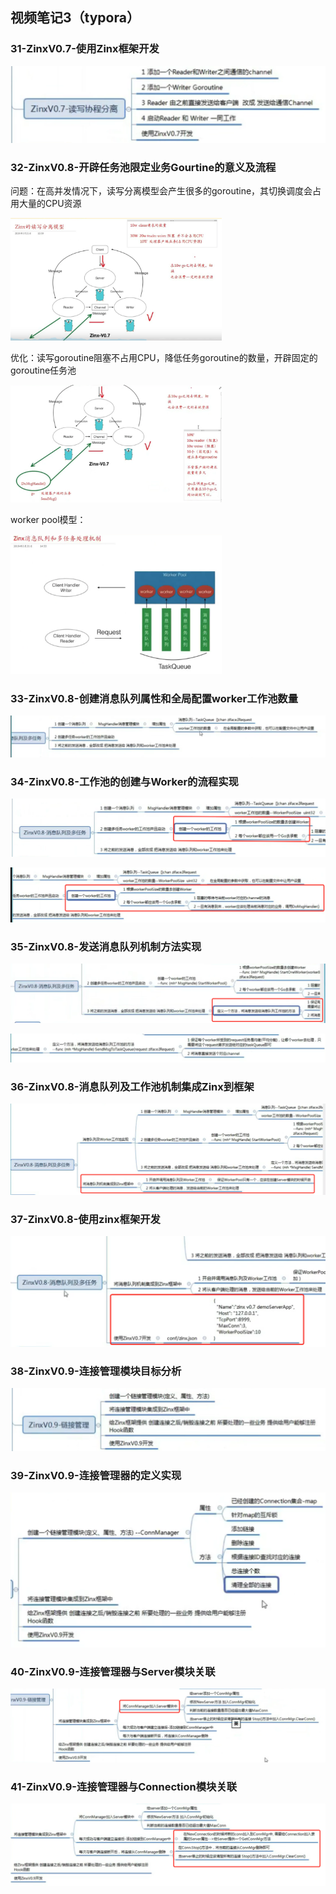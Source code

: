 ## 视频笔记3（typora）

### 31-ZinxV0.7-使用Zinx框架开发

<img src="assets/image-20211127125649598.png" alt="image-20211127125649598" style="zoom:50%;" />

### 32-ZinxV0.8-开辟任务池限定业务Gourtine的意义及流程

问题：在高并发情况下，读写分离模型会产生很多的goroutine，其切换调度会占用大量的CPU资源

<img src="assets/image-20211127140434473.png" alt="image-20211127140434473" style="zoom: 33%;" />	

优化：读写goroutine阻塞不占用CPU，降低任务goroutine的数量，开辟固定的goroutine任务池

<img src="assets/image-20211127140801016.png" alt="image-20211127140801016" style="zoom:33%;" />

worker pool模型：

<img src="assets/image-20211127135825183.png" alt="image-20211127135825183" style="zoom: 33%;" />

### 33-ZinxV0.8-创建消息队列属性和全局配置worker工作池数量

![image-20211128110526215](assets/image-20211128110526215.png)

### 34-ZinxV0.8-工作池的创建与Worker的流程实现

![image-20211128112151306](assets/image-20211128112151306.png)

![image-20211128111653256](assets/image-20211128111653256.png)

### 35-ZinxV0.8-发送消息队列机制方法实现

![image-20211128120053994](assets/image-20211128120053994.png)

![image-20211128115956943](assets/image-20211128115956943.png)

### 36-ZinxV0.8-消息队列及工作池机制集成Zinx到框架

![image-20211128120757684](assets/image-20211128120757684.png)

### 37-ZinxV0.8-使用zinx框架开发

<img src="assets/image-20211128121938558.png" alt="image-20211128121938558" style="zoom:50%;" />

### 38-ZinxV0.9-连接管理模块目标分析

<img src="assets/image-20211129215336569.png" alt="image-20211129215336569" style="zoom:50%;" />

### 39-ZinxV0.9-连接管理器的定义实现

<img src="assets/image-20211129224316859.png" alt="image-20211129224316859" style="zoom:50%;" />

### 40-ZinxV0.9-连接管理器与Server模块关联

<img src="assets/image-20211130233703764.png" alt="image-20211130233703764" style="zoom:50%;" />

### 41-ZinxV0.9-连接管理器与Connection模块关联

<img src="assets/image-20211201232835931.png" alt="image-20211201232835931" style="zoom:50%;" />
